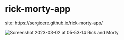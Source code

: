 # rick-morty-app
site:
https://sergioere.github.io/rick-morty-app/

![Screenshot 2023-03-02 at 05-53-14 Rick and Morty](https://user-images.githubusercontent.com/95228578/222408815-b61d5666-6a56-4711-a1ab-eb768f1ac924.png)
